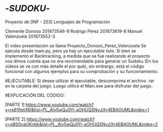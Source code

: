 # -_SUDOKU_-
Proyecto de [INF - 253] Lenguajes de Programación 

Clemente Donoso 201873546-9
Rodrigo Pérez 201873619-8
Manuel Valenzuela 201873552-3

El video presentación se llama Proyecto_Donoso_Perez_Valenzuela
Se ejecuta desde main.py, pero ya hay un ejecutable listo.
Si bien se implementó el Backtracking, a medida que se fue realizando el proyecto nos dimos cuenta que no era recomendable para generar un Sudoku (En los videos se ve con más detalle el por qué), sin embargo, está el código funcional con algunos ejemplos para su comprobación y su funcionamiento. 

#EJECUTABLE:
Si desea utilizar el ejecutable, descomprima el archivo .rar en la carpeta del juego. Luego utilice el Main.exe para disfrutar del juego.

#EXPLICACIÓN DEL CÓDIGO:

[PARTE 1]
https://www.youtube.com/watch?v=rs61fietX6I&list=PL_Alv5wQu0Yi-aOHUQSNvJiXr4EBAOUML&index=1

[PARTE 2]
https://www.youtube.com/watch?v=qBS0vaUKnbk&list=PL_Alv5wQu0Yi-aOHUQSNvJiXr4EBAOUML&index=2
